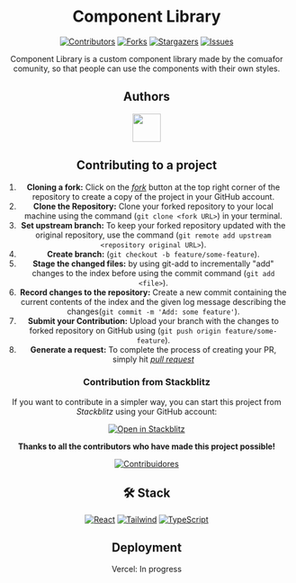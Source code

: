 <div align="center">

# Component Library

[![Contributors][contributors-shield]][contributors-url]
[![Forks][forks-shield]][forks-url]
[![Stargazers][stars-shield]][stars-url]
[![Issues][issues-shield]][issues-url]

Component Library is a custom component library made by the comuafor comunity, so that people can use the components
with their own styles.
<br />

## Authors

<a href="https://github.com/afordigital">
   <img width="50px" src="https://avatars.githubusercontent.com/u/43246362?v=4" />
</a>

## Contributing to a project

1. **Cloning a fork:**
   Click on the [_fork_](https://github.com/Afordin/component-library/fork) button at the top right corner of the repository to create a copy of the project in your GitHub account.
2. **Clone the Repository:** Clone your forked repository to your local machine using the command (`git clone <fork URL>`) in your terminal.
3. **Set upstream branch:** To keep your forked repository updated with the original repository, use the command (`git remote add upstream <repository original URL>`).
4. **Create branch:** (`git checkout -b feature/some-feature`).
5. **Stage the changed files:** by using git-add to incrementally "add" changes to the index before using the commit command (`git add <file>`).
6. **Record changes to the repository:** Create a new commit containing the current contents of the index and the given log message describing the changes(`git commit -m 'Add: some feature'`).
7. **Submit your Contribution:** Upload your branch with the changes to forked repository on GitHub using (`git push origin feature/some-feature`).
8. **Generate a request:** To complete the process of creating your PR, simply hit [_pull request_](https://github.com/Afordin/component-library/pulls)

### Contribution from Stackblitz

If you want to contribute in a simpler way, you can start this project from _Stackblitz_ using your GitHub account:

[![Open in Stackblitz](https://developer.stackblitz.com/img/open_in_stackblitz.svg)](https://stackblitz.com/github/Afordin/component-library)

**Thanks to all the contributors who have made this project possible!**

[![Contribuidores](https://contrib.rocks/image?repo=Afordin/component-library)](https://github.com/Afordin/component-library/graphs/contributors)

## 🛠️ Stack

[![React][react-badge]][react-url]
[![Tailwind][tailwind-badge]][tailwind-url]
[![TypeScript][typescript-badge]][typescript-url]

## Deployment

Vercel: In progress


[contributors-shield]: https://img.shields.io/github/contributors/Afordin/component-library.svg?style=for-the-badge

[contributors-url]: https://github.com/Afordin/component-library/graphs/contributors

[forks-shield]: https://img.shields.io/github/forks/Afordin/component-library.svg?style=for-the-badge

[forks-url]: https://github.com/Afordin/component-library/network/members

[stars-shield]: https://img.shields.io/github/stars/Afordin/component-library.svg?style=for-the-badge

[stars-url]: https://github.com/Afordin/component-library/stargazers

[issues-shield]: https://img.shields.io/github/issues/Afordin/component-library.svg?style=for-the-badge

[issues-url]: https://github.com/Afordin/component-library/issues

[react-url]: https://reactjs.org/

[vite-badge]: https://img.shields.io/badge/Vite-fff?style=for-the-badge&logo=vite&logoColor=333

[react-badge]: https://img.shields.io/badge/React-61DAFB?style=for-the-badge&logo=react&logoColor=333

[tailwind-badge]: https://img.shields.io/badge/Tailwind-38B2AC?style=for-the-badge&logo=tailwind-css&logoColor=333

[tailwind-url]: https://tailwindcss.com/

[typescript-badge]: https://img.shields.io/badge/TypeScript-007ACC?style=for-the-badge&logo=typescript&logoColor=333

[typescript-url]: https://www.typescriptlang.org/
